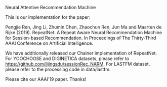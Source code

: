 Neural Attentive Recommendation Machine

This is our implementation for the paper:

Pengjie Ren, Jing Li, Zhumin Chen, Zhaochun Ren, Jun Ma and Maarten de Rijke (2019). RepeatNet: A Repeat Aware Neural Recommendation Machine for Session-based Recommendation. In Proceedings of The Thirty-Third AAAI Conference on Artificial Intelligence.

We have additionally released our Chainer implementation of RepeatNet. For YOOCHOOSE and DIGINETICA datasets, please refer to https://github.com/lijingsdu/sessionRec_NARM. For LASTFM dataset, please refer to the processing code in data/lastfm.

Please cite our AAAI'19 paper. Thanks!